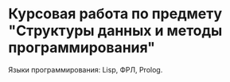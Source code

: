 # Курсовая работа по предмету "Структуры данных и методы программирования"
Языки программирования: Lisp, ФРЛ, Prolog.
